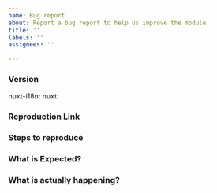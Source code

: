 ```yaml
---
name: Bug report
about: Report a bug report to help us improve the module.
title: ''
labels: ''
assignees: ''

---
```


### Version
nuxt-i18n: <!-- ex: 5.9.0 -->
nuxt: <!-- ex: 2.0.0 -->

### Reproduction Link
<!-- A minimal test case on https://template.nuxtjs.org/ or GitHub reprository that can reproduce the bug. -->

### Steps to reproduce


### What is Expected?


### What is actually happening?
